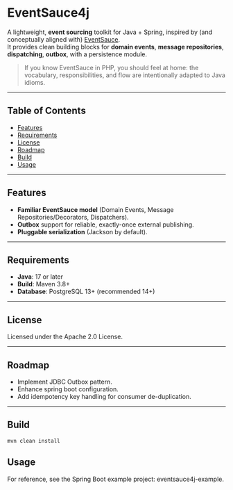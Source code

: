 # EventSauce4j

A lightweight, **event sourcing** toolkit for Java + Spring, inspired by (and conceptually aligned with) [EventSauce](https://eventsauce.io/).  
It provides clean building blocks for **domain events**, **message repositories**, **dispatching**, **outbox**, with a persistence module.

> If you know EventSauce in PHP, you should feel at home: the vocabulary, responsibilities, and flow are intentionally adapted to Java idioms.

---

## Table of Contents

- [Features](#features)
- [Requirements](#requirements)
- [License](#license)
- [Roadmap](#roadmap)
- [Build](#build)
- [Usage](#usage)

---

## Features

- **Familiar EventSauce model** (Domain Events, Message Repositories/Decorators, Dispatchers).
- **Outbox** support for reliable, exactly-once external publishing.
- **Pluggable serialization** (Jackson by default).

---

## Requirements

- **Java**: 17 or later
- **Build**: Maven 3.8+
- **Database**: PostgreSQL 13+ (recommended 14+)

---

## License
Licensed under the Apache 2.0 License.

---

## Roadmap

- Implement JDBC Outbox pattern.
- Enhance spring boot configuration.
- Add idempotency key handling for consumer de-duplication.

---

## Build

```
mvn clean install
```

## Usage

For reference, see the Spring Boot example project: eventsauce4j-example.